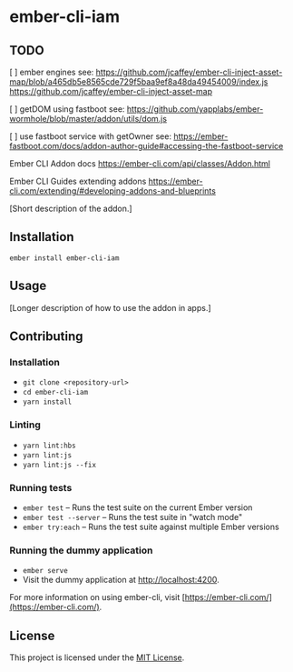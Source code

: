 ember-cli-iam
==============================================================================

TODO
------------------------------------------------------------------------------

[ ] ember engines
see: https://github.com/jcaffey/ember-cli-inject-asset-map/blob/a465db5e8565cde729f5baa9ef8a48da49454009/index.js
https://github.com/jcaffey/ember-cli-inject-asset-map

[ ] getDOM using fastboot
see: https://github.com/yapplabs/ember-wormhole/blob/master/addon/utils/dom.js

[ ] use fastboot service with getOwner
see: https://ember-fastboot.com/docs/addon-author-guide#accessing-the-fastboot-service



Ember CLI Addon docs
https://ember-cli.com/api/classes/Addon.html

Ember CLI Guides extending addons
https://ember-cli.com/extending/#developing-addons-and-blueprints




[Short description of the addon.]

Installation
------------------------------------------------------------------------------

```
ember install ember-cli-iam
```


Usage
------------------------------------------------------------------------------

[Longer description of how to use the addon in apps.]


Contributing
------------------------------------------------------------------------------

### Installation

* `git clone <repository-url>`
* `cd ember-cli-iam`
* `yarn install`

### Linting

* `yarn lint:hbs`
* `yarn lint:js`
* `yarn lint:js --fix`

### Running tests

* `ember test` – Runs the test suite on the current Ember version
* `ember test --server` – Runs the test suite in "watch mode"
* `ember try:each` – Runs the test suite against multiple Ember versions

### Running the dummy application

* `ember serve`
* Visit the dummy application at [http://localhost:4200](http://localhost:4200).

For more information on using ember-cli, visit [https://ember-cli.com/](https://ember-cli.com/).

License
------------------------------------------------------------------------------

This project is licensed under the [MIT License](LICENSE.md).
